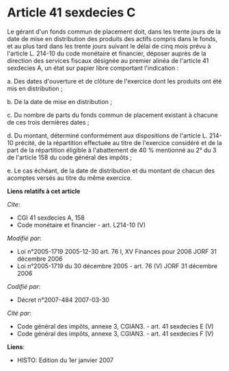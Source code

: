 # Article 41 sexdecies C

Le gérant d'un fonds commun de placement doit, dans les trente jours de la date de mise en distribution des produits des
actifs compris dans le fonds, et au plus tard dans les trente jours suivant le délai de cinq mois prévu à l'article L. 214-10
du code monétaire et financier, déposer auprès de la direction des services fiscaux désignée au premier alinéa de l'article
41 sexdecies A, un état sur papier libre comportant l'indication : 

a. Des dates d'ouverture et de clôture de l'exercice dont les produits ont été mis en distribution ; 

b. De la date de mise en distribution ; 

c. Du nombre de parts du fonds commun de placement existant à chacune de ces trois dernières dates ; 

d. Du montant, déterminé conformément aux dispositions de l'article L. 214-10 précité, de la répartition effectuée au titre
de l'exercice considéré et de la part de la répartition éligible à l'abattement de 40 % mentionné au 2° du 3 de l'article 158
du code général des impôts ; 

e. Le cas échéant, de la date de distribution et du montant de chacun des acomptes versés au titre du même exercice.

**Liens relatifs à cet article**

_Cite_:

  - CGI 41 sexdecies A, 158
  - Code monétaire et financier - art. L214-10 (V)

_Modifié par_:

  - Loi n°2005-1719 2005-12-30 art. 76 I, XV Finances pour 2006 JORF 31 décembre 2006
  - Loi n°2005-1719 du 30 décembre 2005 - art. 76 (V) JORF 31 décembre 2006

_Codifié par_:

  - Décret n°2007-484 2007-03-30

_Cité par_:

  - Code général des impôts, annexe 3, CGIAN3. - art. 41 sexdecies E (V)
  - Code général des impôts, annexe 3, CGIAN3. - art. 41 sexdecies F (V)

**Liens**:

  - HISTO: Edition du 1er janvier 2007
